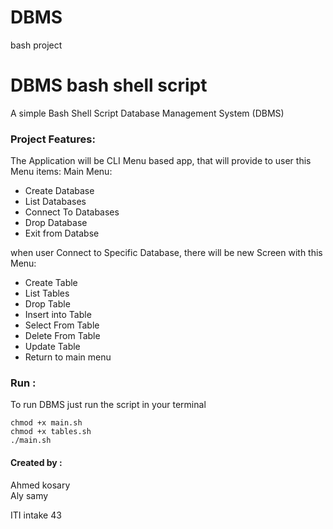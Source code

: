 # DBMS
bash project
# DBMS bash shell script

A simple Bash Shell Script Database Management System (DBMS) <br>

### Project Features:

The Application will be CLI Menu based app, that will provide to user this Menu items: Main Menu: <br>

- Create Database
- List Databases
- Connect To Databases
- Drop Database
- Exit from Databse

when user Connect to Specific Database, there will be new Screen with this Menu: <br>

- Create Table
- List Tables
- Drop Table
- Insert into Table
- Select From Table
- Delete From Table
- Update Table
- Return to main menu

### Run :

To run DBMS just run the script in your terminal

```
chmod +x main.sh
chmod +x tables.sh
./main.sh

```

#### Created by :

Ahmed kosary <br>
Aly samy <br>

ITI intake 43
